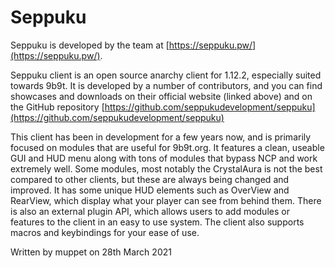 # Seppuku

Seppuku is developed by the team at [https://seppuku.pw/](https://seppuku.pw/).

Seppuku client is an open source anarchy client for 1.12.2, especially suited towards 9b9t. It is developed by a number of contributors, and you can find showcases and downloads on their official website \(linked above\) and on the GitHub repository [https://github.com/seppukudevelopment/seppuku](https://github.com/seppukudevelopment/seppuku)

This client has been in development for a few years now, and is primarily focused on modules that are useful for 9b9t.org. It features a clean, useable GUI and HUD menu along with tons of modules that bypass NCP and work extremely well. Some modules, most notably the CrystalAura is not the best compared to other clients, but these are always being changed and improved. It has some unique HUD elements such as OverView and RearView, which display what your player can see from behind them. There is also an external plugin API, which allows users to add modules or features to the client in an easy to use system. The client also supports macros and keybindings for your ease of use.

Written by muppet on 28th March 2021

